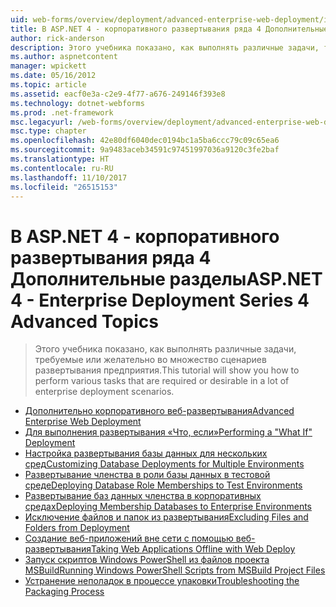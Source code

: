 ```yaml
---
uid: web-forms/overview/deployment/advanced-enterprise-web-deployment/index
title: В ASP.NET 4 - корпоративного развертывания ряда 4 Дополнительные разделы | Документы Microsoft
author: rick-anderson
description: Этого учебника показано, как выполнять различные задачи, требуемые или желательно во множество сценариев развертывания предприятия.
ms.author: aspnetcontent
manager: wpickett
ms.date: 05/16/2012
ms.topic: article
ms.assetid: eacf0e3a-c2e9-4f77-a676-249146f393e8
ms.technology: dotnet-webforms
ms.prod: .net-framework
msc.legacyurl: /web-forms/overview/deployment/advanced-enterprise-web-deployment
msc.type: chapter
ms.openlocfilehash: 42e80df6040dec0194bc1a5ba6ccc79c09c65ea6
ms.sourcegitcommit: 9a9483aceb34591c97451997036a9120c3fe2baf
ms.translationtype: HT
ms.contentlocale: ru-RU
ms.lasthandoff: 11/10/2017
ms.locfileid: "26515153"
---
```

<a name="aspnet-4---enterprise-deployment-series-4-advanced-topics"></a><span data-ttu-id="6de5d-103">В ASP.NET 4 - корпоративного развертывания ряда 4 Дополнительные разделы</span><span class="sxs-lookup"><span data-stu-id="6de5d-103">ASP.NET 4 - Enterprise Deployment Series 4 Advanced Topics</span></span>
====================
> <span data-ttu-id="6de5d-104">Этого учебника показано, как выполнять различные задачи, требуемые или желательно во множество сценариев развертывания предприятия.</span><span class="sxs-lookup"><span data-stu-id="6de5d-104">This tutorial will show you how to perform various tasks that are required or desirable in a lot of enterprise deployment scenarios.</span></span>


- [<span data-ttu-id="6de5d-105">Дополнительно корпоративного веб-развертывания</span><span class="sxs-lookup"><span data-stu-id="6de5d-105">Advanced Enterprise Web Deployment</span></span>](advanced-enterprise-web-deployment.md)
- [<span data-ttu-id="6de5d-106">Для выполнения развертывания «Что, если»</span><span class="sxs-lookup"><span data-stu-id="6de5d-106">Performing a "What If" Deployment</span></span>](performing-a-what-if-deployment.md)
- [<span data-ttu-id="6de5d-107">Настройка развертывания базы данных для нескольких сред</span><span class="sxs-lookup"><span data-stu-id="6de5d-107">Customizing Database Deployments for Multiple Environments</span></span>](customizing-database-deployments-for-multiple-environments.md)
- [<span data-ttu-id="6de5d-108">Развертывание членства в роли базы данных в тестовой среде</span><span class="sxs-lookup"><span data-stu-id="6de5d-108">Deploying Database Role Memberships to Test Environments</span></span>](deploying-database-role-memberships-to-test-environments.md)
- [<span data-ttu-id="6de5d-109">Развертывание баз данных членства в корпоративных средах</span><span class="sxs-lookup"><span data-stu-id="6de5d-109">Deploying Membership Databases to Enterprise Environments</span></span>](deploying-membership-databases-to-enterprise-environments.md)
- [<span data-ttu-id="6de5d-110">Исключение файлов и папок из развертывания</span><span class="sxs-lookup"><span data-stu-id="6de5d-110">Excluding Files and Folders from Deployment</span></span>](excluding-files-and-folders-from-deployment.md)
- [<span data-ttu-id="6de5d-111">Создание веб-приложений вне сети с помощью веб-развертывания</span><span class="sxs-lookup"><span data-stu-id="6de5d-111">Taking Web Applications Offline with Web Deploy</span></span>](taking-web-applications-offline-with-web-deploy.md)
- [<span data-ttu-id="6de5d-112">Запуск скриптов Windows PowerShell из файлов проекта MSBuild</span><span class="sxs-lookup"><span data-stu-id="6de5d-112">Running Windows PowerShell Scripts from MSBuild Project Files</span></span>](running-windows-powershell-scripts-from-msbuild-project-files.md)
- [<span data-ttu-id="6de5d-113">Устранение неполадок в процессе упаковки</span><span class="sxs-lookup"><span data-stu-id="6de5d-113">Troubleshooting the Packaging Process</span></span>](troubleshooting-the-packaging-process.md)

